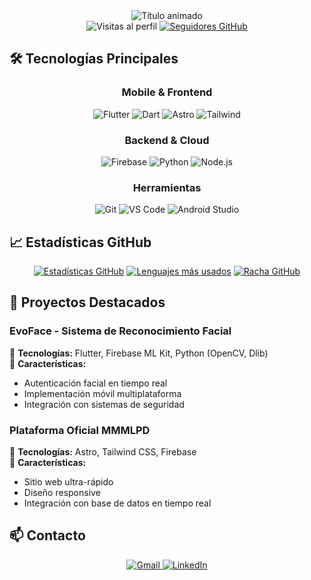 <div align="center">
  <img src="https://readme-typing-svg.demolab.com?font=Fira+Code&size=24&duration=2800&pause=1000&color=22D3EE&width=500&lines=✨+Matías+Leiva+%7C+Full+Stack+Developer;🚀+Especialista+en+Flutter+%26+Firebase;💻+Experto+en+Astro+%26+Tailwind;🌐+Desarrollador+Principal+@+MMMLPD" alt="Título animado" />
</div>

<div align="center">
  <img src="https://komarev.com/ghpvc/?username=MatiasLeiva-dev&label=Visitas+al+perfil&color=0e75b6&style=for-the-badge" alt="Visitas al perfil" />
  <a href="https://github.com/MatiasLeiva-dev?tab=followers">
    <img src="https://img.shields.io/github/followers/MatiasLeiva-dev?color=0e75b6&label=Seguidores&style=for-the-badge" alt="Seguidores GitHub" />
  </a>
</div>

## 🛠️ Tecnologías Principales

<div align="center">

### **Mobile & Frontend**
<img src="https://img.shields.io/badge/Flutter-02569B?style=for-the-badge&logo=flutter&logoColor=white" alt="Flutter" />
<img src="https://img.shields.io/badge/Dart-0175C2?style=for-the-badge&logo=dart&logoColor=white" alt="Dart" />
<img src="https://img.shields.io/badge/Astro-FF5D01?style=for-the-badge&logo=astro&logoColor=white" alt="Astro" />
<img src="https://img.shields.io/badge/Tailwind_CSS-38B2AC?style=for-the-badge&logo=tailwind-css&logoColor=white" alt="Tailwind" />

### **Backend & Cloud**
<img src="https://img.shields.io/badge/Firebase-FFCA28?style=for-the-badge&logo=firebase&logoColor=black" alt="Firebase" />
<img src="https://img.shields.io/badge/Python-3776AB?style=for-the-badge&logo=python&logoColor=white" alt="Python" />
<img src="https://img.shields.io/badge/Node.js-339933?style=for-the-badge&logo=nodedotjs&logoColor=white" alt="Node.js" />

### **Herramientas**
<img src="https://img.shields.io/badge/Git-F05032?style=for-the-badge&logo=git&logoColor=white" alt="Git" />
<img src="https://img.shields.io/badge/VS_Code-007ACC?style=for-the-badge&logo=visual-studio-code&logoColor=white" alt="VS Code" />
<img src="https://img.shields.io/badge/Android_Studio-3DDC84?style=for-the-badge&logo=android-studio&logoColor=white" alt="Android Studio" />

</div>

## 📈 Estadísticas GitHub

<div align="center">
  
[![Estadísticas GitHub](https://github-readme-stats.vercel.app/api?username=MatiasLeiva-dev&show_icons=true&theme=radical&hide_border=true&include_all_commits=true&count_private=true&locale=es)](https://github.com/MatiasLeiva-dev)
[![Lenguajes más usados](https://github-readme-stats.vercel.app/api/top-langs/?username=MatiasLeiva-dev&layout=compact&theme=radical&hide_border=true&hide=html,css&locale=es)](https://github.com/MatiasLeiva-dev)
[![Racha GitHub](https://streak-stats.demolab.com/?user=MatiasLeiva-dev&theme=radical&hide_border=true&locale=es)](https://github.com/MatiasLeiva-dev)

</div>

## 🚀 Proyectos Destacados

### **EvoFace - Sistema de Reconocimiento Facial**
🔹 **Tecnologías:** Flutter, Firebase ML Kit, Python (OpenCV, Dlib)  
🔹 **Características:**  
   - Autenticación facial en tiempo real  
   - Implementación móvil multiplataforma  
   - Integración con sistemas de seguridad  

### **Plataforma Oficial MMMLPD**
🔹 **Tecnologías:** Astro, Tailwind CSS, Firebase  
🔹 **Características:**  
   - Sitio web ultra-rápido  
   - Diseño responsive  
   - Integración con base de datos en tiempo real  

## 📫 Contacto
<div align="center">
  <a href="mailto:tuemail@ejemplo.com">
    <img src="https://img.shields.io/badge/Gmail-D14836?style=for-the-badge&logo=gmail&logoColor=white" alt="Gmail" />
  </a>
  <a href="https://linkedin.com/in/tuperfil">
    <img src="https://img.shields.io/badge/LinkedIn-0077B5?style=for-the-badge&logo=linkedin&logoColor=white" alt="LinkedIn" />
  </a>
</div>
